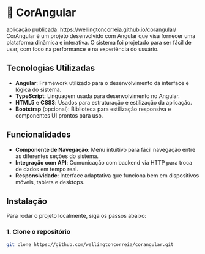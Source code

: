 # 🎨 CorAngular
aplicação publicada: https://wellingtoncorreia.github.io/corangular/
CorAngular é um projeto desenvolvido com Angular que visa fornecer uma plataforma dinâmica e interativa. O sistema foi projetado para ser fácil de usar, com foco na performance e na experiência do usuário.

## Tecnologias Utilizadas

- **Angular**: Framework utilizado para o desenvolvimento da interface e lógica do sistema.
- **TypeScript**: Linguagem usada para desenvolvimento no Angular.
- **HTML5** e **CSS3**: Usados para estruturação e estilização da aplicação.
- **Bootstrap** (opcional): Biblioteca para estilização responsiva e componentes UI prontos para uso.

## Funcionalidades

- **Componente de Navegação**: Menu intuitivo para fácil navegação entre as diferentes seções do sistema.
- **Integração com API**: Comunicação com backend via HTTP para troca de dados em tempo real.
- **Responsividade**: Interface adaptativa que funciona bem em dispositivos móveis, tablets e desktops.

## Instalação

Para rodar o projeto localmente, siga os passos abaixo:

### 1. Clone o repositório

```bash
git clone https://github.com/wellingtoncorreia/corangular.git
